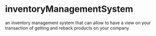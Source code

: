# inventoryManagementSystem
an inventory management system that can allow to have a view on your transaction of getting and reback products on your company
